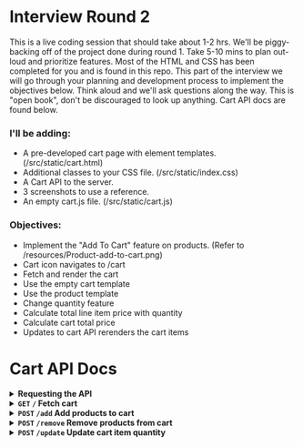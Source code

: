# Interview Round 2

This is a live coding session that should take about 1-2 hrs.
We'll be piggy-backing off of the project done during round 1.
Take 5-10 mins to plan out-loud and prioritize features.
Most of the HTML and CSS has been completed for you and is found in this repo.
This part of the interview we will go through your planning and development process to implement the objectives below.
Think aloud and we'll ask questions along the way. This is "open book", don't be discouraged to look up anything.
Cart API docs are found below.

### I'll be adding:

- A pre-developed cart page with element templates. (/src/static/cart.html)
- Additional classes to your CSS file. (/src/static/index.css)
- A Cart API to the server.
- 3 screenshots to use a reference.
- An empty cart.js file. (/src/static/cart.js)

### Objectives:

- Implement the "Add To Cart" feature on products. (Refer to /resources/Product-add-to-cart.png)
- Cart icon navigates to /cart
- Fetch and render the cart
- Use the empty cart template
- Use the product template
- Change quantity feature
- Calculate total line item price with quantity
- Calculate cart total price
- Updates to cart API rerenders the cart items

# Cart API Docs

<details>
<summary><b>Requesting the API</b></summary>

Host: `http://localhost:3000/api/cart`

Sample request

```js
// Example fetch for add to cart
fetch("https://localhost:3000/api/cart/add", {
	method: "POST",
	headers: {
		"Content-Type": "application/json",
	},
	body: JSON.stringify({
		[12341234]: 1,
	}),
});
```

</details>

<details>
<summary>
<b>
<code>GET</code>
<code>/</code>
Fetch cart
</b>
</summary>

#### Response

The current cart object.

```json
// Example Response
{
	"items": [
		{
			"id": 8267098980637,
			"image": {
				"src": "https://cdn.shopify.com/s/files/1/0746/7876/3805/products/Main_d624f226-0a89-4fe1-b333-0d1548b43c06.jpg?v=1682125898"
			},
			"price": 35099,
			"quantity": 1,
			"title": "Oxygen Snowboard"
		}
	]
}
```

</details>

<details>
<summary>
<b>
<code>POST</code>
<code>/add</code>
Add products to cart
</b>
</summary>

#### Request

Object with key value pairs of the product ID and quantity to add.

```json
// Example Request
{
	"8267098980637": 1,
	"8267099111709": 2
}
```

#### Response

The updated cart object.

```json
// Example Response
{
	"items": [
		{
			"id": 8267098980637,
			"image": {
				"src": "https://cdn.shopify.com/s/files/1/0746/7876/3805/products/Main_d624f226-0a89-4fe1-b333-0d1548b43c06.jpg?v=1682125898"
			},
			"price": 35099,
			"quantity": 1,
			"title": "Oxygen Snowboard"
		}
	]
}
```

</details>

<details>
<summary>
<b>
<code>POST</code>
<code>/remove</code>
Remove products from cart
</b>
</summary>

#### Request

Array of product IDs to remove.

```json
// Example Request
["8267098980637", "8267099111709"]
```

#### Response

The updated cart object.

```json
// Example Response
{
	"items": []
}
```

</details>

<details>
<summary>
<b>
<code>POST</code>
<code>/update</code>
Update cart item quantity
</b>
</summary>

#### Request

Object with key value pairs of the product ID and new quantity.

```json
// Example Request
{
	"8267098980637": 3
}
```

#### Response

The current cart object.

```json
// Example Response
{
	"items": [
		{
			"id": 8267098980637,
			"image": {
				"src": "https://cdn.shopify.com/s/files/1/0746/7876/3805/products/Main_d624f226-0a89-4fe1-b333-0d1548b43c06.jpg?v=1682125898"
			},
			"price": 35099,
			"quantity": 3,
			"title": "Oxygen Snowboard"
		}
	]
}
```

</details>
